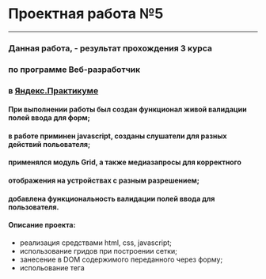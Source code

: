 ﻿# Проектная работа №5

---

### Данная работа, - результат прохождения 3 курса

### по программе **Веб-разработчик**

### в [Яндекс.Практикуме](https://praktikum.yandex.ru/)

#### При выполнении работы был создан функционал живой валидации полей ввода для форм;

#### в работе приминен javascript, созданы слушатели для разных действий польователя;

#### применялся модуль Grid, а также медиазапросы для корректного

#### отображения на устройствах с разным разрешением;

#### добавлена функциональность валидации полей ввода для пользователя.

#### Описание проекта:

- реализация средствами html, css, javascript;
- использование гридов при построении сетки;
- занесение в DOM содержимого переданного через форму;
- испольование тега <template> для возможности создавать новые элементы;
- верстка блока средствами Grid;
- возможность удаление блоков с DOM с помощью JS;
- живая валидация средствами JS;
- использование JS для закрытие попапов с помощью кунопок клавиатуры;

### Ссылка на проект на [Гитхаб](https://newrdlink.github.io/mesto/index.html)
